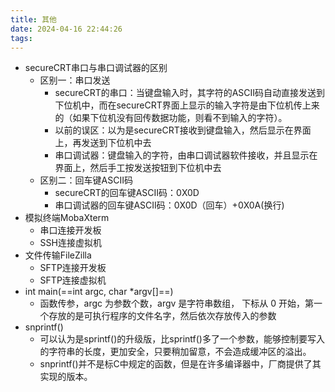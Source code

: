 ```yaml
---
title: 其他
date: 2024-04-16 22:44:26
tags: 
---
```


- secureCRT串口与串口调试器的区别
  - 区别一：串口发送
    - secureCRT的串口：当键盘输入时，其字符的ASCII码自动直接发送到下位机中，而在secureCRT界面上显示的输入字符是由下位机传上来的（如果下位机没有回传数据功能，则看不到输入的字符）。
    - 以前的误区：以为是secureCRT接收到键盘输入，然后显示在界面上，再发送到下位机中去
    - 串口调试器：键盘输入的字符，由串口调试器软件接收，并且显示在界面上，然后手工按发送按钮到下位机中去
  - 区别二：回车键ASCII码
    - secureCRT的回车键ASCII码：0X0D
    - 串口调试器的回车键ASCII码：0X0D（回车）+0X0A(换行)
- 模拟终端MobaXterm
  - 串口连接开发板
  - SSH连接虚拟机
- 文件传输FileZilla
  - SFTP连接开发板
  - SFTP连接虚拟机
- int main(==int argc, char *argv[]==)
  - 函数传参，argc 为参数个数，argv 是字符串数组， 下标从 0 开始，第一个存放的是可执行程序的文件名字，然后依次存放传入的参数
- snprintf()
  - 可以认为是sprintf()的升级版，比sprintf()多了一个参数，能够控制要写入的字符串的长度，更加安全，只要稍加留意，不会造成缓冲区的溢出。
  - snprintf()并不是标C中规定的函数，但是在许多编译器中，厂商提供了其实现的版本。

